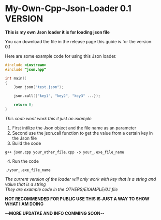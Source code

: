 # My-Own-Cpp-Json-Loader 0.1 VERSION
 **This is my own Json loader it is for loading json file**

You can download the file in the release page this guide is for the version 0.1

 Here are some example code for using this Json loader.

```cpp
#include <iostream>
#include "json.hpp"

int main()
{
	Json json("test.json");

	json.call({"key1", "key2", "key3" ...});

	return 0;
}
```

*This code wont work this it just an example*

1. First intilize the Json object and the file name as an parameter  
2. Second use the json.call function to get the value from a certain key in the Json file
3. Build the code

```
g++ json.cpp your_other_file.cpp -o your_.exe_file_name
```

4. Run the code

```
./your_.exe_file_name
```
_The current version of the loader will only work with key that is a string and value that is a string_    
_They are example code in the OTHERS/EXAMPLE/0.1 file_


**NOT RECOMMENDED FOR PUBLIC USE THIS IS JUST A WAY TO SHOW WHAT I AM DOING**

**--MORE UPDATAE AND INFO COMMING SOON--**
